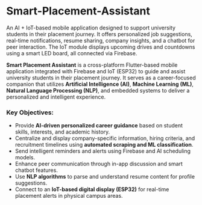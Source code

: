 # Smart-Placement-Assistant
An AI + IoT-based mobile application designed to support university students in their placement journey. It offers personalized job suggestions, real-time notifications, resume sharing, company insights, and a chatbot for peer interaction. The IoT module displays upcoming drives and countdowns using a smart LED board, all connected via Firebase.

<p>
  <strong>Smart Placement Assistant</strong> is a cross-platform Flutter-based mobile application integrated with Firebase and IoT (ESP32) to guide and assist university students in their placement journey. It serves as a career-focused companion that utilizes <strong>Artificial Intelligence (AI)</strong>, <strong>Machine Learning (ML)</strong>, <strong>Natural Language Processing (NLP)</strong>, and embedded systems to deliver a personalized and intelligent experience.
</p>

<h3>Key Objectives:</h3>
<ul>
  <li>Provide <strong>AI-driven personalized career guidance</strong> based on student skills, interests, and academic history.</li>
  <li>Centralize and display company-specific information, hiring criteria, and recruitment timelines using <strong>automated scraping and ML classification</strong>.</li>
  <li>Send intelligent reminders and alerts using Firebase and AI scheduling models.</li>
  <li>Enhance peer communication through in-app discussion and smart chatbot features.</li>
  <li>Use <strong>NLP algorithms</strong> to parse and understand resume content for profile suggestions.</li>
  <li>Connect to an <strong>IoT-based digital display (ESP32)</strong> for real-time placement alerts in physical campus areas.</li>
</ul>

